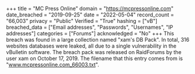 +++
title = "MC Press Online"
domain = "https://mcpressonline.com"
date_breached = "2019-09-25"
date = "2022-05-04"
record_count = "66,003"
privacy = "Public"
Verified = "True"
hashing = ["vB"]
breached_data = ["Email addresses", "Passwords", "Usernames", "IP addresses"]
categories = ["Forums"]
acknowledged = "No"
+++
This breach was found in a large collection named "xam's DB Pack". In total, 316 websites databases were leaked, all due to a single vulnerability in the vBulletin software. The breach pack was released on RaidForums by the user xam on October 17, 2019. The filename that this entry comes from is "www.mcpressonline.com_66003.txt".
